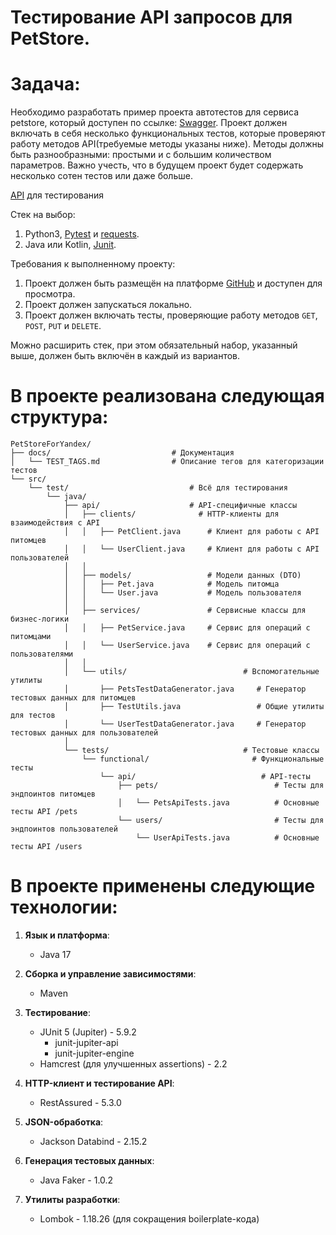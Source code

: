 # Тестирование API запросов для PetStore.

# Задача:
Необходимо разработать пример проекта автотестов для сервиса petstore, который доступен по ссылке: [Swagger](https://petstore.swagger.io/#/).
Проект должен включать в себя несколько функциональных тестов, которые проверяют работу методов API(требуемые методы указаны ниже). Методы должны быть разнообразными: простыми и с большим количеством параметров. Важно учесть, что в будущем проект будет содержать несколько сотен тестов или даже больше.

[API](https://petstore.swagger.io) для тестирования 

Стек на выбор: 
1. Python3, [Pytest](https://github.com/pytest-dev/pytest) и [requests](https://github.com/psf/requests).
2. Java или Kotlin,  [Junit](https://junit.org/junit5/).

Требования к выполненному проекту: 
1. Проект должен быть размещён на платформе [GitHub](https://github.com/) и доступен для просмотра.
2. Проект должен запускаться локально.
3. Проект должен включать тесты, проверяющие работу методов `GET`, `POST`, `PUT` и `DELETE`.

Можно расширить стек, при этом обязательный набор, указанный выше, должен быть включён в каждый из вариантов.


# В проекте реализована следующая структура: 

```
PetStoreForYandex/
├── docs/                           # Документация
│   └── TEST_TAGS.md                # Описание тегов для категоризации тестов
└── src/
    └── test/                           # Всё для тестирования
        └── java/
            ├── api/                    # API-специфичные классы
            │   ├── clients/              # HTTP-клиенты для взаимодействия с API
            │   │   ├── PetClient.java      # Клиент для работы с API питомцев
            │   │   └── UserClient.java     # Клиент для работы с API пользователей
            │   │
            │   ├── models/                 # Модели данных (DTO)
            │   │   ├── Pet.java            # Модель питомца 
            │   │   └── User.java           # Модель пользователя
            │   │
            │   ├── services/               # Сервисные классы для бизнес-логики
            │   │   ├── PetService.java     # Сервис для операций с питомцами
            │   │   └── UserService.java    # Сервис для операций с пользователями
            │   │
            │   └── utils/                          # Вспомогательные утилиты
            │       ├── PetsTestDataGenerator.java     # Генератор тестовых данных для питомцев
            │       ├── TestUtils.java                 # Общие утилиты для тестов
            │       └── UserTestDataGenerator.java     # Генератор тестовых данных для пользователей
            │
            └── tests/                              # Тестовые классы 
                └── functional/                       # Функциональные тесты
                    └── api/                            # API-тесты 
                        ├── pets/                          # Тесты для эндпоинтов питомцев
                        │   └── PetsApiTests.java          # Основные тесты API /pets
                        └── users/                         # Тесты для эндпоинтов пользователей
                            └── UserApiTests.java          # Основные тесты API /users
```

# В проекте применены следующие технологии:

1. **Язык и платформа**:
   - Java 17 

2. **Сборка и управление зависимостями**:
   - Maven 

3. **Тестирование**:
   - JUnit 5 (Jupiter) - 5.9.2
     - junit-jupiter-api
     - junit-jupiter-engine
   - Hamcrest (для улучшенных assertions) - 2.2

4. **HTTP-клиент и тестирование API**:
   - RestAssured - 5.3.0

5. **JSON-обработка**:
   - Jackson Databind - 2.15.2

6. **Генерация тестовых данных**:
   - Java Faker - 1.0.2

7. **Утилиты разработки**:
   - Lombok - 1.18.26 (для сокращения boilerplate-кода)
